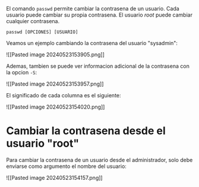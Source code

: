 El comando `passwd` permite cambiar la contrasena de un usuario. Cada usuario puede cambiar su propia contrasena. El usuario *root* puede cambiar cualquier contrasena.

```
passwd [OPCIONES] [USUARIO]
```

Veamos un ejemplo cambiando la contrasena del usuario "sysadmin":

![[Pasted image 20240523153905.png]]

Ademas, tambien se puede ver informacion adicional de la contrasena con la opcion `-S`:

![[Pasted image 20240523153957.png]]

El significado de cada columna es el siguiente:

![[Pasted image 20240523154020.png]]

# Cambiar la contrasena desde el usuario "root"
Para cambiar la contrasena de un usuario desde el administrador, solo debe enviarse como argumento el nombre del usuario:

![[Pasted image 20240523154157.png]]
